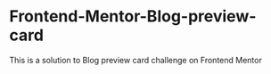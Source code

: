 # Frontend-Mentor-Blog-preview-card
This is a solution to Blog preview card challenge on Frontend Mentor
